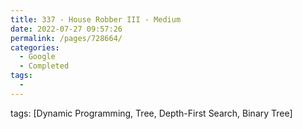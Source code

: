 ```yaml
---
title: 337 - House Robber III - Medium
date: 2022-07-27 09:57:26
permalink: /pages/728664/
categories:
  - Google
  - Completed
tags:
  - 
---
```

tags: [Dynamic Programming, Tree, Depth-First Search, Binary Tree]